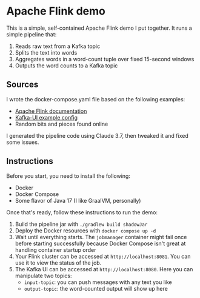# Apache Flink demo

This is a simple, self-contained Apache Flink demo I put together. It runs a simple pipeline that:

1. Reads raw text from a Kafka topic
2. Splits the text into words
3. Aggregates words in a word-count tuple over fixed 15-second windows
4. Outputs the word counts to a Kafka topic

## Sources

I wrote the docker-compose.yaml file based on the following examples:
* [Apache Flink documentation](https://nightlies.apache.org/flink/flink-docs-release-2.0/docs/deployment/resource-providers/standalone/docker/#flink-with-docker-compose)
* [Kafka-UI example config](https://github.com/provectus/kafka-ui/blob/master/documentation/compose/kafka-ui.yaml)
* Random bits and pieces found online

I generated the pipeline code using Claude 3.7, then tweaked it and fixed some issues.

## Instructions

Before you start, you need to install the following:

* Docker
* Docker Compose
* Some flavor of Java 17 (I like GraalVM, personally)

Once that's ready, follow these instructions to run the demo:

1. Build the pipeline jar with `./gradlew build shadowJar`
2. Deploy the Docker resources with `docker compose up -d`
3. Wait until everything starts. The `jobmanager` container might fail once before starting successfully because Docker Compose isn't great at handling container startup order
4. Your Flink cluster can be accessed at `http://localhost:8081`. You can use it to view the status of the job.
5. The Kafka UI can be accessed at `http://localhost:8080`. Here you can manipulate two topics:
   * `input-topic`: you can push messages with any text you like
   * `output-topic`: the word-counted output will show up here
